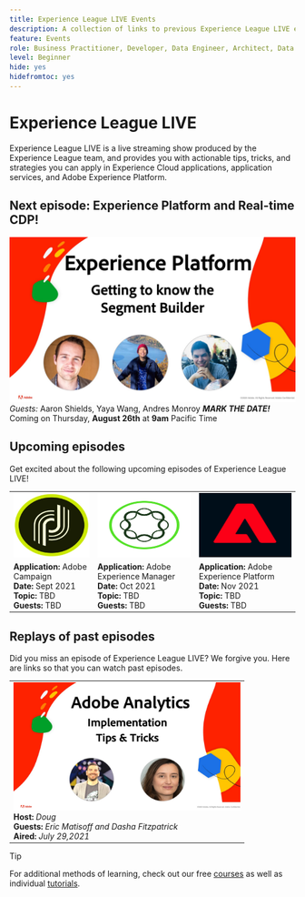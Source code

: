 ```yaml
---
title: Experience League LIVE Events
description: A collection of links to previous Experience League LIVE events
feature: Events
role: Business Practitioner, Developer, Data Engineer, Architect, Data Architect, Administrator, Leader
level: Beginner
hide: yes
hidefromtoc: yes
---
```


# Experience League LIVE

Experience League LIVE is a live streaming show produced by the Experience League team, and provides you with actionable tips, tricks, and strategies you can apply in Experience Cloud applications, application services, and Adobe Experience Platform.

## Next episode: Experience Platform and Real-time CDP!

![next episode](assets/exl-live-ep2-after-2.jpg)
*Guests:* Aaron Shields, Yaya Wang, Andres Monroy
***MARK THE DATE!*** Coming on Thursday, **August 26th** at **9am** Pacific Time

## Upcoming episodes

Get excited about the following upcoming episodes of Experience League LIVE!

<table>
<tr>
  <td>
    <img height=113 width=200 alt="Adobe Campaign Logo" src="assets/AdobeCampaignLogo.jpg" />
  </td>
  <td>
    <strong><img height=113 width=200 alt="Adobe AEM Logo" src="assets/aem-logo.png" /></strong>
  </td>
  <td>
    <strong><img height=113 width=200 alt="Adobe Campaign Logo" src="assets/platform-logo.jpeg" /></strong>
  </td>
</tr>
<tr>
  <td>
    <strong>Application:</strong> Adobe Campaign<br/>
    <strong>Date:</strong> Sept 2021<br/>
    <strong>Topic:</strong> TBD<br/>
    <strong>Guests:</strong> TBD
  </td>
  <td>
    <strong>Application:</strong> Adobe Experience Manager<br/>
    <strong>Date:</strong> Oct 2021<br/>
    <strong>Topic:</strong> TBD<br/>
    <strong>Guests:</strong> TBD
  </td>
  <td>
    <strong>Application:</strong> Adobe Experience Platform<br/>
    <strong>Date:</strong> Nov 2021<br/>
    <strong>Topic:</strong> TBD<br/>
    <strong>Guests:</strong> TBD
  </td>
</tr>
</table>

## Replays of past episodes

Did you miss an episode of Experience League LIVE? We forgive you. Here are links so that you can watch past episodes.

<table>
<tr>
  <td>
    <a href="https://www.youtube.com/watch?v=lxOvLCzEGBI">
      <img height=225 width=400 alt="Experience League LIVE" src="assets/exl-live-after2.jpg" />
    </a><br/>
    <b>Host:</b> <i>Doug</i><br/>
    <b>Guests:</b> <i>Eric Matisoff and Dasha Fitzpatrick</i><br/>
    <b>Aired:</b> <i>July 29,2021</i>

  </td>
  
</tr>

</table>

>[!TIP]
>
>For additional methods of learning, check out our free [courses](https://experienceleague.adobe.com/#dashboard/learning) as well as individual [tutorials](https://experienceleague.adobe.com/docs/home-tutorials.html). 
